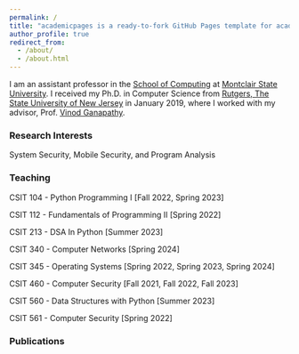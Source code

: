 ```yaml
---
permalink: /
title: "academicpages is a ready-to-fork GitHub Pages template for academic personal websites"
author_profile: true
redirect_from: 
  - /about/
  - /about.html
---
```


I am an assistant professor in the [School of Computing](https://www.montclair.edu/school-of-computing/) at [Montclair State University](https://www.montclair.edu/). I received my Ph.D. in Computer Science from [Rutgers, The State University of New Jersey](https://www.rutgers.edu/) in January 2019, where I worked with my advisor, Prof. [Vinod Ganapathy](https://www.csa.iisc.ac.in/~vg/).

### Research Interests
System Security, Mobile Security, and Program Analysis

### Teaching
CSIT 104 - Python Programming I [Fall 2022, Spring 2023] 

CSIT 112 - Fundamentals of Programming II [Spring 2022]

CSIT 213 - DSA In Python [Summer 2023]

CSIT 340 - Computer Networks [Spring 2024]

CSIT 345 - Operating Systems [Spring 2022, Spring 2023, Spring 2024]

CSIT 460 - Computer Security [Fall 2021, Fall 2022, Fall 2023]

CSIT 560 - Data Structures with Python [Summer 2023]

CSIT 561 - Computer Security [Spring 2022]

### Publications


<!-- 
### Current Students
Recent Research Areas & Interests
News
Selected Publications
Professional Service
Technical Program Committee
Program Chair/Co-Chair
Journal Reviewer
External Reviewer
External Collaborators

-->